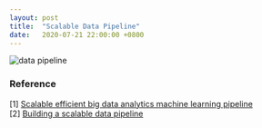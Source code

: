 ```yaml
---
layout: post
title:  "Scalable Data Pipeline"
date:   2020-07-21 22:00:00 +0800
---
```

![data pipeline]({{site.baseurl}}/resources/data_pipeline.png)

### Reference

[1] [Scalable efficient big data analytics machine learning pipeline](https://towardsdatascience.com/scalable-efficient-big-data-analytics-machine-learning-pipeline-architecture-on-cloud-4d59efc092b5) <br>
[2] [Building a scalable data pipeline](https://medium.com/engineers-optimizely/building-a-scalable-data-pipeline-bfe3f531eb38)